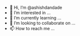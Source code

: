 - 👋 Hi, I’m @ashishdandade
- 👀 I’m interested in ...
- 🌱 I’m currently learning ...
- 💞️ I’m looking to collaborate on ...
- 📫 How to reach me ...

<!---
ashishdandade/ashishdandade is a ✨ special ✨ repository because its `README.md` (this file) appears on your GitHub profile.
You can click the Preview link to take a look at your changes.
--->
